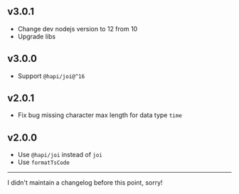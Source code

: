 ## v3.0.1
* Change dev nodejs version to 12 from 10
* Upgrade libs

## v3.0.0
* Support `@hapi/joi@^16`

## v2.0.1
* Fix bug missing character max length for data type `time`

## v2.0.0
* Use `@hapi/joi` instead of `joi`
* Use `formatTsCode`

---

I didn't maintain a changelog before this point, sorry!
